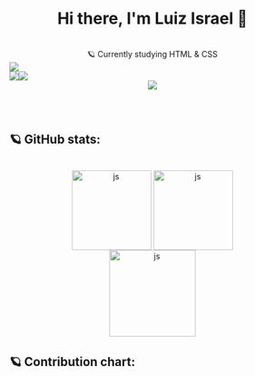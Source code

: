 <header>
 <!--
💫 Introduction:
-->

<h1> Hi there, I'm Luiz Israel 🚀 </h1>
<br>
🪐 Currently studying HTML & CSS

<div align="left">
<img src="https://komarev.com/ghpvc/?username=luizisraelcoelho&label=PROFILE+VIEWS">
</div>

<!--
🔗 Linkedin and email hyperlink:
-->
 
  <div style="display: flex">
    <a 
       href="https://www.linkedin.com/in/luiz-israel/" target="_blank" rel="noopener">
       <img src="https://img.shields.io/badge/-LinkedIn-%230077B5?style=for-the-badge&logo=linkedin&logoColor=white">
    </a>
    <a 
       href="mailto: luizisraelcoelho@gmail.com" target="_blank">
       <img src="https://img.shields.io/badge/-Gmail-%23333?style=for-the-badge&logo=gmail&logoColor=white">
    </a>
 
  </div>

<!--
👾 Gif:
-->
 
<div align="center">
 <img align="center" src="https://github.com/luzisraelcoelho/luizisrael/blob/main/giphy.gif">
</div>
<br>

</header>

<main>

<h2> 🪐 GitHub stats: </h2>
<br>

<!--
📖 Read me status:
-->

  <div align="center">
   <img height=140em align="center" src="https://github-readme-stats.vercel.app/api?username=luizisraelcoelho&hide=contribs,prs&show_icons=true&theme=tokyonight" alt="js"/>
   <img height=140em align="center" src="http://github-readme-streak-stats.herokuapp.com?user=luizisraelcoelho&theme=tokyonight" alt="js"/>
  </div>

  <div align="center">
   <img height=152em align="center" src="https://github-readme-stats.vercel.app/api/top-langs/?username=luizisraelcoelho&&layout=compact&theme=tokyonight" alt="js"/>
  </div>

<!--
🐍📊 Snake game contribution chart:
-->

<h2> 🪐 Contribution chart: </h2>
 


</main>
